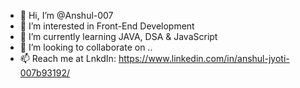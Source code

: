 - 👋 Hi, I’m @Anshul-007
- 👀 I’m interested in Front-End Development
- 🌱 I’m currently learning JAVA, DSA & JavaScript
- 💞️ I’m looking to collaborate on ..
- 📫 Reach me at LnkdIn: https://www.linkedin.com/in/anshul-jyoti-007b93192/

<!---
Anshul-007/Anshul-007 is a ✨ special ✨ repository because its `README.md` (this file) appears on your GitHub profile.
You can click the Preview link to take a look at your changes.
--->
